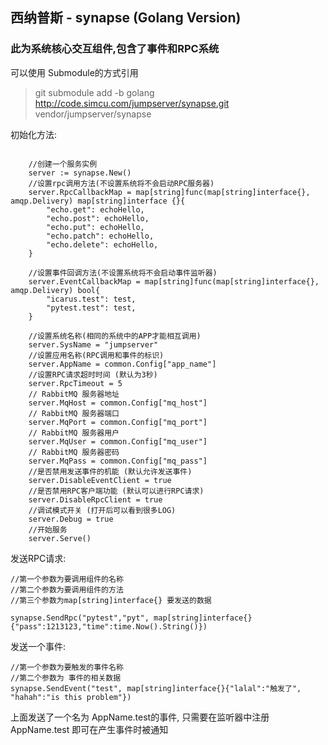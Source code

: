 ## 西纳普斯 - synapse (Golang Version)

### 此为系统核心交互组件,包含了事件和RPC系统

可以使用 Submodule的方式引用

> git submodule add -b golang http://code.simcu.com/jumpserver/synapse.git vendor/jumpserver/synapse

初始化方法:
```golang

    //创建一个服务实例
    server := synapse.New()
	//设置rpc调用方法(不设置系统将不会启动RPC服务器)
	server.RpcCallbackMap = map[string]func(map[string]interface{}, amqp.Delivery) map[string]interface {}{
		"echo.get": echoHello,
		"echo.post": echoHello,
		"echo.put": echoHello,
		"echo.patch": echoHello,
		"echo.delete": echoHello,
	}

	//设置事件回调方法(不设置系统将不会启动事件监听器)
	server.EventCallbackMap = map[string]func(map[string]interface{}, amqp.Delivery) bool{
		"icarus.test": test,
		"pytest.test": test,
	}
	
	//设置系统名称(相同的系统中的APP才能相互调用)
	server.SysName = "jumpserver"
	//设置应用名称(RPC调用和事件的标识)
	server.AppName = common.Config["app_name"]
	//设置RPC请求超时时间 (默认为3秒)
	server.RpcTimeout = 5
	// RabbitMQ 服务器地址
	server.MqHost = common.Config["mq_host"]
	// RabbitMQ 服务器端口
	server.MqPort = common.Config["mq_port"]
	// RabbitMQ 服务器用户
	server.MqUser = common.Config["mq_user"]
	// RabbitMQ 服务器密码
	server.MqPass = common.Config["mq_pass"]
	//是否禁用发送事件的机能 (默认允许发送事件)
	server.DisableEventClient = true
	//是否禁用RPC客户端功能 (默认可以进行RPC请求)
	server.DisableRpcClient = true
	//调试模式开关 (打开后可以看到很多LOG)
	server.Debug = true
	//开始服务
	server.Serve()
```

发送RPC请求:
```golang
//第一个参数为要调用组件的名称
//第二个参数为要调用组件的方法
//第三个参数为map[string]interface{} 要发送的数据

synapse.SendRpc("pytest","pyt", map[string]interface{}{"pass":1213123,"time":time.Now().String()})
```

发送一个事件:
```golang
//第一个参数为要触发的事件名称 
//第二个参数为 事件的相关数据
synapse.SendEvent("test", map[string]interface{}{"lalal":"触发了", "hahah":"is this problem"})
```
上面发送了一个名为 AppName.test的事件, 只需要在监听器中注册 AppName.test 即可在产生事件时被通知